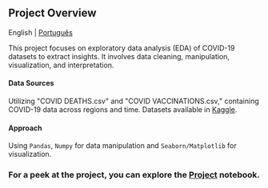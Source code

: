 ## Project Overview

English | [Português](README_pt-br.md)

This project focuses on exploratory data analysis (EDA) of COVID-19 datasets to extract insights. It involves data cleaning, manipulation, visualization, and interpretation.

#### Data Sources
Utilizing "COVID DEATHS.csv" and "COVID VACCINATIONS.csv," containing COVID-19 data across regions and time. Datasets available in [Kaggle](https://www.kaggle.com/datasets/tohidkhanbagani/covid-19-deaths-and-vaccinations-dataset?select=COVID+DEATHS.csv).

#### Approach
Using ``Pandas``, ``Numpy`` for data manipulation and ``Seaborn/Matplotlib`` for visualization.

### For a peek at the project, you can explore the [Project](Projeto_Final.ipynb) notebook. 
